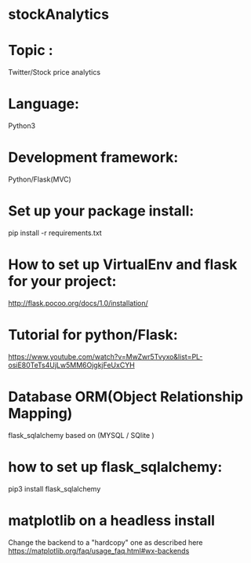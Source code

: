 # stockAnalytics

# Topic :
Twitter/Stock price analytics

# Language:
Python3

# Development framework:
Python/Flask(MVC)

# Set up your package install:
pip install -r requirements.txt

# How to set up VirtualEnv and flask for your project:
http://flask.pocoo.org/docs/1.0/installation/

# Tutorial for python/Flask:
https://www.youtube.com/watch?v=MwZwr5Tvyxo&list=PL-osiE80TeTs4UjLw5MM6OjgkjFeUxCYH

# Database ORM(Object Relationship Mapping)
flask_sqlalchemy based on (MYSQL / SQlite )

# how to set up flask_sqlalchemy:
pip3 install flask_sqlalchemy

# matplotlib on a headless install
Change the backend to a "hardcopy" one as described here https://matplotlib.org/faq/usage_faq.html#wx-backends



